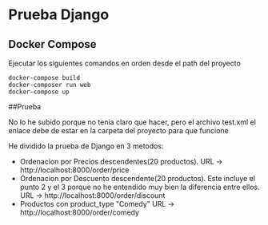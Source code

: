 # Prueba Django

## Docker Compose
Ejecutar los siguientes comandos en orden desde el path del proyecto
```Terminal
docker-compose build
docker-composer run web
docker-compose up
```

##Prueba

No lo he subido porque no tenia claro que hacer, pero el archivo test.xml el enlace debe de estar en la carpeta del proyecto para que funcione

He dividido la prueba de Django en 3 metodos: 
* Ordenacion por Precios descendentes(20 productos). URL -> http://localhost:8000/order/price
* Ordenacion por Descuento descendente(20 productos). Este incluye el punto 2 y el 3 porque no he entendido muy bien la diferencia entre ellos. URL -> http://localhost:8000/order/discount 
* Productos con product_type "Comedy" URL -> http://localhost:8000/order/comedy
 